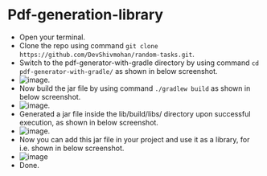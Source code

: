 # Pdf-generation-library

- Open your terminal.
- Clone the repo using command `git clone https://github.com/DevShivmohan/random-tasks.git`.
- Switch to the pdf-generator-with-gradle directory by using command `cd pdf-generator-with-gradle/` as shown in below screenshot.
- ![image](https://github.com/DevShivmohan/random-tasks/assets/72655528/37111fe2-4a82-4900-9a9a-e88a87a9522c).
- Now build the jar file by using command `./gradlew build` as shown in below screenshot.
- ![image](https://github.com/DevShivmohan/random-tasks/assets/72655528/13ce4b5d-cefc-4cc0-850f-b1d2958b398a).
- Generated a jar file inside the lib/build/libs/ directory upon successful execution, as shown in below screenshot.
- ![image](https://github.com/DevShivmohan/random-tasks/assets/72655528/fe80a9d9-5a78-4dce-a93c-cbfa76cf46a6).
- Now you can add this jar file in your project and use it as a library, for i.e. shown in below screenshot.
- ![image](https://github.com/DevShivmohan/random-tasks/assets/72655528/1989c152-1b43-4f6f-b4a4-a4b6d27603b6)
- Done.
